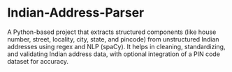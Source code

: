 # Indian-Address-Parser


A Python-based project that extracts structured components (like house number, street, locality, city, state, and pincode) from unstructured Indian addresses using regex and NLP (spaCy). It helps in cleaning, standardizing, and validating Indian address data, with optional integration of a PIN code dataset for accuracy.
